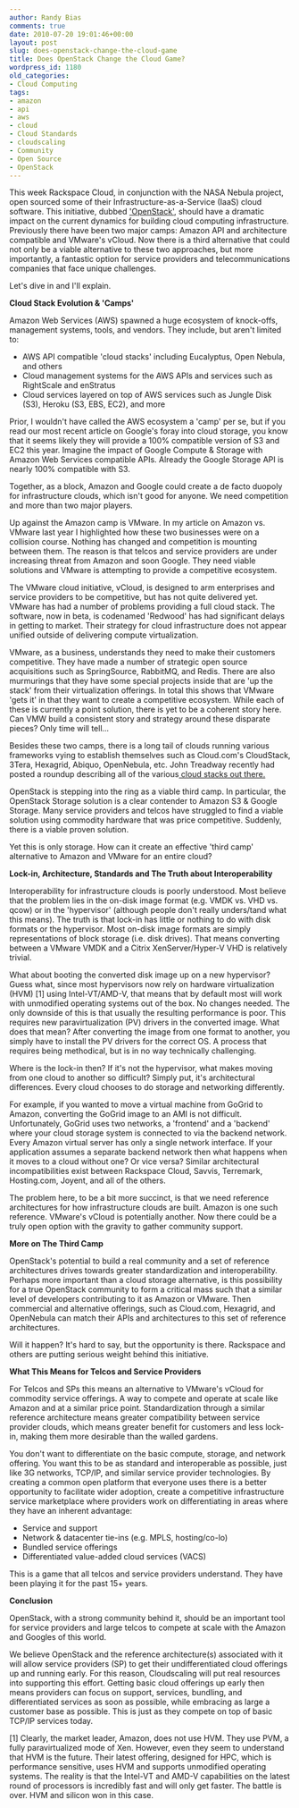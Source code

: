 ```yaml
---
author: Randy Bias
comments: true
date: 2010-07-20 19:01:46+00:00
layout: post
slug: does-openstack-change-the-cloud-game
title: Does OpenStack Change the Cloud Game?
wordpress_id: 1180
old_categories:
- Cloud Computing
tags:
- amazon
- api
- aws
- cloud
- Cloud Standards
- cloudscaling
- Community
- Open Source
- OpenStack
---
```


This week Rackspace Cloud, in conjunction with the NASA Nebula project, open sourced some of their Infrastructure-as-a-Service (IaaS) cloud software.  This initiative, dubbed ['OpenStack'](http://www.openstack.org/), should have a dramatic impact on the current dynamics for building cloud computing infrastructure.  Previously there have been two major camps: Amazon API and architecture compatible and VMware's vCloud.  Now there is a third alternative that could not only be a viable alternative to these two approaches, but more importantly, a fantastic option for service providers and telecommunications companies that face unique challenges.

Let's dive in and I'll explain.

**Cloud Stack Evolution & 'Camps'**

Amazon Web Services (AWS) spawned a huge ecosystem of knock-offs, management systems, tools, and vendors.  They include, but aren't limited to:
	
  * AWS API compatible 'cloud stacks' including Eucalyptus, Open Nebula, and others
  * Cloud management systems for the AWS APIs and services such as RightScale and enStratus
  * Cloud services layered on top of AWS services such as Jungle Disk (S3), Heroku (S3, EBS, EC2), and more

Prior, I wouldn't have called the AWS ecosystem a 'camp' per se, but if you read our most recent article on Google's foray into cloud storage, you know that it seems likely they will provide a 100% compatible version of S3 and EC2 this year.  Imagine the impact of Google Compute & Storage with Amazon Web Services compatible APIs.  Already the Google Storage API is nearly 100% compatible with S3.

Together, as a block, Amazon and Google could create a de facto duopoly for infrastructure clouds, which isn't good for anyone.  We need competition and more than two major players.

Up against the Amazon camp is VMware. In my article on Amazon vs. VMware last year I highlighted how these two businesses were on a collision course. Nothing has changed and competition is mounting between them.  The reason is that telcos and service providers are under increasing threat from Amazon and soon Google. They need viable solutions and VMware is attempting to provide a competitive ecosystem.

The VMware cloud initiative, vCloud, is designed to arm enterprises and service providers to be competitive, but has not quite delivered yet. VMware has had a number of problems providing a full cloud stack. The software, now in beta, is codenamed 'Redwood' has had significant delays in getting to market.  Their strategy for cloud infrastructure does not appear unified outside of delivering compute virtualization.

VMware, as a business, understands they need to make their customers competitive. They have made a number of strategic open source acquisitions such as SpringSource,  RabbitMQ, and Redis. There are also murmurings that they have some special projects inside that are 'up the stack' from their virtualization offerings.  In total this shows that VMware 'gets it' in that they want to create a competitive ecosystem.  While each of these is currently a point solution, there is yet to be a coherent story here.  Can VMW build a consistent story and strategy around these disparate pieces?  Only time will tell...

Besides these two camps, there is a long tail of clouds running various frameworks vying to establish themselves such as Cloud.com's CloudStack, 3Tera, Hexagrid, Abiquo, OpenNebula, etc.  John Treadway recently had posted a roundup describing all of the various[ cloud stacks out there.](http://www.cloudbzz.com/the-red-ocean-of-cloud-infrastructure-stacks/)

OpenStack is stepping into the ring as a viable third camp. In particular, the OpenStack Storage solution is a clear contender to Amazon S3 & Google Storage. Many service providers and telcos have struggled to find a viable solution using commodity hardware that was price competitive. Suddenly, there is a viable proven solution.

Yet this is only storage. How can it create an effective 'third camp' alternative to Amazon and VMware for an entire cloud?

**Lock-in, Architecture, Standards and The Truth about Interoperability**

Interoperability for infrastructure clouds is poorly understood. Most believe that the problem lies in the on-disk image format (e.g. VMDK vs. VHD vs. qcow) or in the 'hypervisor' (although people don't really unders/tand what this means). The truth is that lock-in has little or nothing to do with disk formats or the hypervisor.  Most on-disk image formats are simply representations of block storage (i.e. disk drives).  That means converting between a VMware VMDK and a Citrix XenServer/Hyper-V VHD is relatively trivial.

What about booting the converted disk image up on a new hypervisor? Guess what, since most hypervisors now rely on hardware virtualization (HVM) [1] using Intel-VT/AMD-V, that means that by default most will work with unmodified operating systems out of the box. No changes needed. The only downside of this is that usually the resulting performance is poor. This requires new paravirtualization (PV) drivers in the converted image.  What does that mean?  After converting the image from one format to another, you simply have to install the PV drivers for the correct OS.  A process that requires being methodical, but is in no way technically challenging.

Where is the lock-in then?  If it's not the hypervisor, what makes moving from one cloud to another so difficult?  Simply put, it's architectural differences.  Every cloud chooses to do storage and networking differently.

For example, if you wanted to move a virtual machine from GoGrid to Amazon, converting the GoGrid image to an AMI is not difficult.  Unfortunately, GoGrid uses two networks, a 'frontend' and a 'backend' where your cloud storage system is connected to via the backend network.  Every Amazon virtual server has only a single network interface.  If your application assumes a separate backend network then what happens when it moves to a cloud without one?  Or vice versa? Similar architectural incompatibilities exist between Rackspace Cloud, Savvis, Terremark, Hosting.com, Joyent, and all of the others.

The problem here, to be a bit more succinct, is that we need reference architectures for how infrastructure clouds are built. Amazon is one such reference. VMware's vCloud is potentially another. Now there could be a truly open option with the gravity to gather community support.

**More on The Third Camp**

OpenStack's potential to build a real community and a set of reference architectures drives towards greater standardization and interoperability. Perhaps more important than a cloud storage alternative, is this possibility for a true OpenStack community to form a critical mass such that a similar level of developers contributing to it as Amazon or VMware. Then commercial and alternative offerings, such as Cloud.com, Hexagrid, and OpenNebula can match their APIs and architectures to this set of reference architectures.

Will it happen?  It's hard to say, but the opportunity is there.  Rackspace and others are putting serious weight behind this initiative.

**What This Means for Telcos and Service Providers**

For Telcos and SPs this means an alternative to VMware's vCloud for commodity service offerings.  A way to compete and operate at scale like Amazon and at a similar price point.  Standardization through a similar reference architecture means greater compatibility between service provider clouds, which means greater benefit for customers and less lock-in, making them more desirable than the walled gardens.

You don't want to differentiate on the basic compute, storage, and network offering.  You want this to be as standard and interoperable as possible, just like 3G networks, TCP/IP, and similar service provider technologies.  By creating a common open platform that everyone uses there is a better opportunity to facilitate wider adoption, create a competitive infrastructure service marketplace where providers work on differentiating in areas where they have an inherent advantage:

  * Service and support
  * Network & datacenter tie-ins (e.g. MPLS, hosting/co-lo)
  * Bundled service offerings
  * Differentiated value-added cloud services (VACS)

This is a game that all telcos and service providers understand. They have been playing it for the past 15+ years.

**Conclusion**

OpenStack, with a strong community behind it, should be an important tool for service providers and large telcos to compete at scale with the Amazon and Googles of this world.

We believe OpenStack and the reference architecture(s) associated with it will allow service providers (SP) to get their undifferentiated cloud offerings up and running early. For this reason, Cloudscaling will put real resources into supporting this effort. Getting basic cloud offerings up early then means providers can focus on support, services, bundling, and differentiated services as soon as possible, while embracing as large a customer base as possible. This is just as they compete on top of basic TCP/IP services today.

[1] Clearly, the market leader, Amazon, does not use HVM. They use PVM, a fully paravirtualized mode of Xen. However, even they seem to understand that HVM is the future. Their latest offering, designed for HPC, which is performance sensitive, uses HVM and supports unmodified operating systems. The reality is that the Intel-VT and AMD-V capabilities on the latest round of processors is incredibly fast and will only get faster. The battle is over.  HVM and silicon won in this case.
